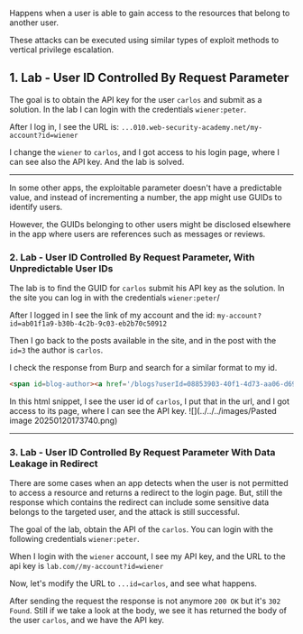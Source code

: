 Happens when a user is able to gain access to the resources that belong to another user.

These attacks can be executed using similar types of exploit methods to vertical privilege escalation.

## 1. Lab - User ID Controlled By Request Parameter

The goal is to obtain the API key for the user `carlos` and submit as a solution. In the lab I can login with the credentials `wiener:peter`.

After I log in, I see the URL is: `...010.web-security-academy.net/my-account?id=wiener`

I change the `wiener` to `carlos`, and I got access to his login page, where I can see also the API key. And the lab is solved.

------------

In some other apps, the exploitable parameter doesn't have a predictable value, and instead of incrementing a number, the app might use GUIDs to identify users.

However, the GUIDs belonging to other users might be disclosed elsewhere in the app where users are references such as messages or reviews.

### 2. Lab - User ID Controlled By Request Parameter, With Unpredictable User IDs

The lab is to find the GUID for `carlos` submit his API key as the solution. In the site you can log in with the credentials `wiener:peter`/

After I logged in I see the link of my account and the id: `my-account?id=ab01f1a9-b30b-4c2b-9c03-eb2b70c50912`

Then I go back to the posts available in the site, and in the post with the `id=3` the author is `carlos`.

I check the response from Burp and search for a similar format to my id.

```html
<span id=blog-author><a href='/blogs?userId=08853903-40f1-4d73-aa06-d69215910c34'>carlos</a></span>
```

In this html snippet, I see the user id of `carlos`, I put that in the url, and I got access to its page, where I can see the API key.
![](../../../images/Pasted image 20250120173740.png)

_____

### 3. Lab - User ID Controlled By Request Parameter With Data Leakage in Redirect

There are some cases when an app detects when the user is not permitted to access a resource and returns a redirect to the login page. But, still the response which contains the redirect can include some sensitive data belongs to the targeted user, and the attack is still successful.

The goal of the lab, obtain the API of the `carlos`. You can login with the following credentials `wiener:peter`.

When I login with the `wiener` account, I see my API key, and the URL to the api key is `lab.com//my-account?id=wiener`

Now, let's modify the URL to `...id=carlos`, and see what happens.

After sending the request the response is not anymore `200 OK` but it's `302 Found`. Still if we take a look at the body, we see it has returned the body of the user `carlos`, and we have the API key.

